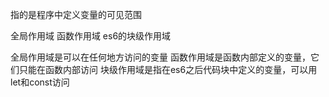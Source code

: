 

指的是程序中定义变量的可见范围

全局作用域
函数作用域
es6的块级作用域


全局作用域是可以在任何地方访问的变量
函数作用域是函数内部定义的变量，它们只能在函数内部访问
块级作用域是指在es6之后代码块中定义的变量，可以用let和const访问
